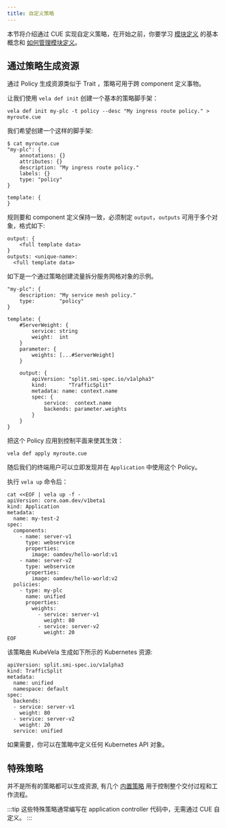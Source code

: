 ```yaml
---
title: 自定义策略
---
```


本节将介绍通过 CUE 实现自定义策略，在开始之前，你要学习 [模块定义](../../getting-started/definition.md) 的基本概念和 [如何管理模块定义](../cue/definition-edit.md)。

## 通过策略生成资源

通过 Policy 生成资源类似于 Trait ，策略可用于跨 component 定义事物。

让我们使用 `vela def init` 创建一个基本的策略脚手架：

```
vela def init my-plc -t policy --desc "My ingress route policy." > myroute.cue
```

我们希望创建一个这样的脚手架:

```
$ cat myroute.cue
"my-plc": {
	annotations: {}
	attributes: {}
	description: "My ingress route policy."
	labels: {}
	type: "policy"
}

template: {
}
```

规则要和 component 定义保持一致，必须制定 `output`，`outputs` 可用于多个对象，格式如下:

```cue
output: {
    <full template data>
}
outputs: <unique-name>: 
  <full template data>
```

如下是一个通过策略创建流量拆分服务网格对象的示例。
```cue
"my-plc": {
	description: "My service mesh policy."
	type:        "policy"
}

template: {
	#ServerWeight: {
		service: string
		weight:  int
	}
	parameter: {
		weights: [...#ServerWeight]
	}

	output: {
		apiVersion: "split.smi-spec.io/v1alpha3"
		kind:       "TrafficSplit"
		metadata: name: context.name
		spec: {
			service:  context.name
			backends: parameter.weights
		}
	}
}
```

把这个 Policy 应用到控制平面来使其生效：

```
vela def apply myroute.cue
```

随后我们的终端用户可以立即发现并在 `Application` 中使用这个 Policy。

执行 `vela up` 命令后：

```shell
cat <<EOF | vela up -f -
apiVersion: core.oam.dev/v1beta1
kind: Application
metadata:
  name: my-test-2
spec:
  components:
    - name: server-v1
      type: webservice
      properties:
        image: oamdev/hello-world:v1
    - name: server-v2
      type: webservice
      properties:
        image: oamdev/hello-world:v2
  policies:
    - type: my-plc
      name: unified
      properties:
        weights:
          - service: server-v1
            weight: 80
          - service: server-v2
            weight: 20
EOF
```

该策略由 KubeVela 生成如下所示的 Kubernetes 资源:

```
apiVersion: split.smi-spec.io/v1alpha3
kind: TrafficSplit
metadata:
  name: unified
  namespace: default
spec:
  backends:
  - service: server-v1
    weight: 80
  - service: server-v2
    weight: 20
  service: unified
```

如果需要，你可以在策略中定义任何 Kubernetes API 对象。

## 特殊策略

并不是所有的策略都可以生成资源, 有几个 [内置策略](../../end-user/policies/references.md) 用于控制整个交付过程和工作流程。

:::tip
这些特殊策略通常编写在 application controller 代码中，无需通过 CUE 自定义。
:::
